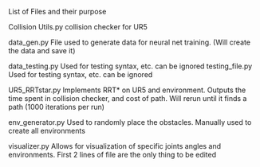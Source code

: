 List of Files and their purpose

Collision Utils.py
    collision checker for UR5

data_gen.py
    File used to generate data for neural net training. (Will create the data and save it)

data_testing.py
    Used for testing syntax, etc. can be ignored
testing_file.py
    Used for testing syntax, etc. can be ignored

UR5_RRTstar.py
    Implements RRT* on UR5 and environment. Outputs the time spent in collision checker, and cost of path. Will rerun until it finds a path (1000 iterations per run)

env_generator.py
    Used to randomly place the obstacles. Manually used to create all environments

visualizer.py
    Allows for visualization of specific joints angles and environments. First 2 lines of file are the only thing to be edited